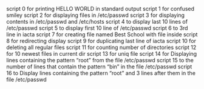 script 0 for printing HELLO WORLD in standard output
script 1 for confused smiley
script 2 for displaying files in /etc/passwd
script 3 for displaying contents in /etc/passwd and /etc/hosts
script 4 to display last 10 lines of /etc/passwd
script 5 to display first 10 line of /etc/passwd
script 6 to 3rd line in iacta
script 7 for creating file named Best School with file inside
script 8 for redirecting display
script 9 for duplicating last line of iacta
script 10 for deleting all regular files
script 11 for counting number of directories
script 12 for 10 newest files in current dir
script 13 for uniq file
script 14 for Displaying lines containing the pattern “root” from the file /etc/passwd
script 15 to the number of lines that contain the pattern “bin” in the file /etc/passwd
script 16 to Display lines containing the pattern “root” and 3 lines after them in the file /etc/passwd
